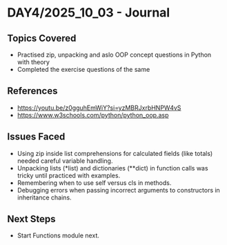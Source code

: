 # DAY4/2025_10_03 - Journal

## Topics Covered
- Practised zip, unpacking and aslo OOP concept questions in Python with theory
- Completed the exercise questions of the same


## References
- https://youtu.be/z0gguhEmWiY?si=yzMBRJxrbHNPW4vS
- https://www.w3schools.com/python/python_oop.asp

## Issues Faced
- Using zip inside list comprehensions for calculated fields (like totals) needed careful variable handling.
- Unpacking lists (*list) and dictionaries (**dict) in function calls was tricky until practiced with examples.
- Remembering when to use self versus cls in methods.
- Debugging errors when passing incorrect arguments to constructors in inheritance chains.

## Next Steps
- Start Functions module next.